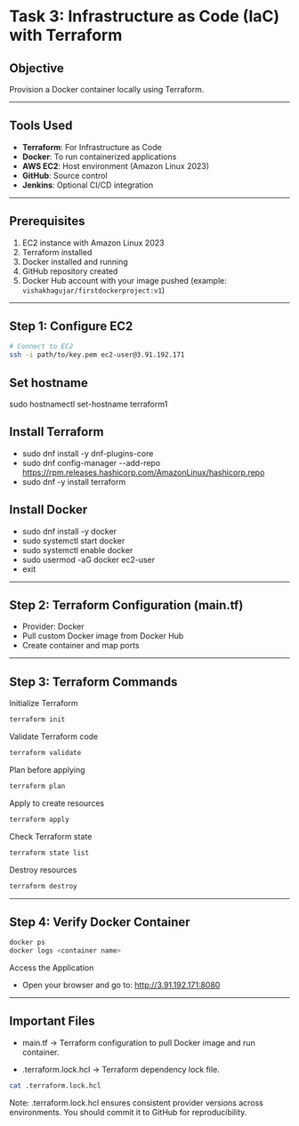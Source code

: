# Task 3: Infrastructure as Code (IaC) with Terraform

## Objective
Provision a Docker container locally using Terraform.

---

## Tools Used
- **Terraform**: For Infrastructure as Code
- **Docker**: To run containerized applications
- **AWS EC2**: Host environment (Amazon Linux 2023)
- **GitHub**: Source control
- **Jenkins**: Optional CI/CD integration

---

## Prerequisites
1. EC2 instance with Amazon Linux 2023
2. Terraform installed
3. Docker installed and running
4. GitHub repository created
5. Docker Hub account with your image pushed (example: `vishakhagujar/firstdockerproject:v1`)

---

## Step 1: Configure EC2
```bash
# Connect to EC2
ssh -i path/to/key.pem ec2-user@3.91.192.171
```

## Set hostname
sudo hostnamectl set-hostname terraform1

## Install Terraform

- sudo dnf install -y dnf-plugins-core
- sudo dnf config-manager --add-repo https://rpm.releases.hashicorp.com/AmazonLinux/hashicorp.repo
- sudo dnf -y install terraform

## Install Docker

- sudo dnf install -y docker
- sudo systemctl start docker
- sudo systemctl enable docker
- sudo usermod -aG docker ec2-user
- exit

---

## Step 2: Terraform Configuration (main.tf)

- Provider: Docker
- Pull custom Docker image from Docker Hub
- Create container and map ports

---

## Step 3: Terraform Commands

Initialize Terraform 
```bash
terraform init
```

Validate Terraform code
```bash
terraform validate
```

Plan before applying
```bash
terraform plan
```

Apply to create resources
```bash
terraform apply
```

Check Terraform state
```bash
terraform state list
```

Destroy resources
```bash
terraform destroy
```
---

## Step 4: Verify Docker Container
```bash
docker ps
docker logs <container name>
```

Access the Application
- Open your browser and go to:
http://3.91.192.171:8080

---

## Important Files

- main.tf → Terraform configuration to pull Docker image and run container.
  
- .terraform.lock.hcl → Terraform dependency lock file.
```bash
cat .terraform.lock.hcl
```
Note: .terraform.lock.hcl ensures consistent provider versions across environments. You should commit it to GitHub for reproducibility.

